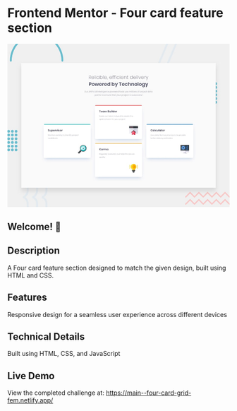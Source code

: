 # Frontend Mentor - Four card feature section

![Design preview for the Four card feature section coding challenge](./design/desktop-preview.jpg)

## Welcome! 👋

## Description

A Four card feature section designed to match the given design, built using HTML and CSS.

## Features

Responsive design for a seamless user experience across different devices

## Technical Details

Built using HTML, CSS, and JavaScript

## Live Demo

View the completed challenge at: https://main--four-card-grid-fem.netlify.app/
